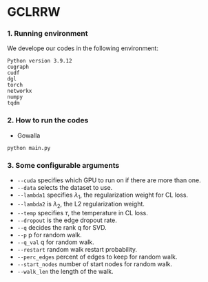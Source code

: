# GCLRRW

### 1. Running environment

We develope our codes in the following environment:

```
Python version 3.9.12
cugraph
cudf
dgl
torch
networkx
numpy
tqdm
```

### 2. How to run the codes

* Gowalla

```
python main.py
```

### 3. Some configurable arguments

* `--cuda` specifies which GPU to run on if there are more than one.
* `--data` selects the dataset to use.
* `--lambda1` specifies $\lambda_1$, the regularization weight for CL loss.
* `--lambda2` is $\lambda_2$, the L2 regularization weight.
* `--temp` specifies $\tau$, the temperature in CL loss.
* `--dropout` is the edge dropout rate.
* `--q` decides the rank q for SVD.
* `--p` p for random walk.
* `--q_val` q for random walk.
* `--restart` random walk restart probability.
* `--perc_edges` percent of edges to keep for random walk.
* `--start_nodes` number of start nodes for random walk.
* `--walk_len` the length of the walk.